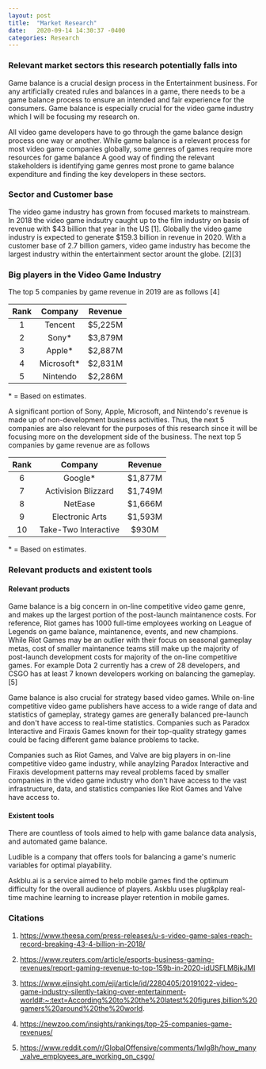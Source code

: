 ```yaml
---
layout: post
title:  "Market Research"
date:   2020-09-14 14:30:37 -0400
categories: Research
---
```


### Relevant market sectors this research potentially falls into

Game balance is a crucial design process in the Entertainment business. For any artificially created rules and balances in a game, there needs to be a game balance process to ensure an intended and fair experience for the consumers. Game balance is especially crucial for the video game industry which I will be focusing my research on. 

All video game developers have to go through the game balance design process one way or another. While game balance is a relevant process for most video game companies globally, some genres of games require more resources for game balance A good way of finding the relevant stakeholders is identifying game genres most prone to game balance expenditure and finding the key developers in these sectors.

### Sector and Customer base

The video game industry has grown from focused markets to mainstream. In 2018 the video game indsutry caught up to the film industry on basis of revenue with $43 billion that year in the US [1]. Globally the video game industry is expected to generate $159.3 billion in revenue in 2020. With a customer base of 2.7 billion gamers, video game industry has become the largest industry within the entertainment sector arount the globe. [2][3]


### Big players in the Video Game Industry

The top 5 companies by game revenue in 2019 are as follows [4]

|Rank| Company  | Revenue |
|:-:|:-:|:-:|
|1|Tencent|$5,225M|
|2|Sony*|$3,879M|
|3|Apple*|$2,887M|
|4|Microsoft*|$2,831M|
|5|Nintendo|$2,286M|

\* = Based on estimates.

A significant portion of Sony, Apple, Microsoft, and Nintendo's revenue is made up of non-development business activities. Thus, the next 5 companies are also relevant for the purposes of this research since it will be focusing more on the development side of the business. The next top 5 companies by game revenue are as follows

|Rank| Company  | Revenue |
|:-:|:-:|:-:|
|6|Google*|$1,877M|
|7|Activision Blizzard|$1,749M|
|8|NetEase|$1,666M|
|9|Electronic Arts|$1,593M|
|10|Take-Two Interactive|$930M|

\* = Based on estimates.

### Relevant products and existent tools

#### Relevant products

Game balance is a big concern in on-line competitive video game genre, and makes up the largest portion of the post-launch maintanence costs. 
For reference, Riot games has 1000 full-time employees working on League of Legends on game balance, maintanence, events, and new champions.
While Riot Games may be an outlier with their focus on seasonal gameplay metas, cost of smaller maintanence teams still make up the majority of post-launch development costs for majority of the on-line competitive games. 
For example Dota 2 currently has a crew of 28 developers, and CSGO has at least 7 known developers working on balancing the gameplay. [5]

Game balance is also crucial for strategy based video games. While on-line competitive video game publishers have access to a wide range of data and statistics of gameplay, strategy games are generally balanced pre-launch and don't have access to real-time statistics. Companies such as Paradox Interactive and Firaxis Games known for their top-quality strategy games could be facing different game balance problems to tacke. 

Companies such as Riot Games, and Valve are big players in on-line competitive video game industry, while anaylzing Paradox Interactive and Firaxis development patterns may reveal problems faced by smaller companies in the video game industry who don't have access to the vast infrastructure, data, and statistics companies like Riot Games and Valve have access to.

####  Existent tools

There are countless of tools aimed to help with game balance data analysis, and automated game balance. 

Ludible is a company that offers tools for balancing a game's numeric variables for optimal playability.

Askblu.ai is a service aimed to help mobile games find the optimum difficulty for the overall audience of players. Askblu uses plug&play real-time machine learning to increase player retention in mobile games.

### Citations

1) https://www.theesa.com/press-releases/u-s-video-game-sales-reach-record-breaking-43-4-billion-in-2018/

2) https://www.reuters.com/article/esports-business-gaming-revenues/report-gaming-revenue-to-top-159b-in-2020-idUSFLM8jkJMl

3) https://www.ejinsight.com/eji/article/id/2280405/20191022-video-game-industry-silently-taking-over-entertainment-world#:~:text=According%20to%20the%20latest%20figures,billion%20gamers%20around%20the%20world.

4) https://newzoo.com/insights/rankings/top-25-companies-game-revenues/

5) https://www.reddit.com/r/GlobalOffensive/comments/1wlg8h/how_many_valve_employees_are_working_on_csgo/